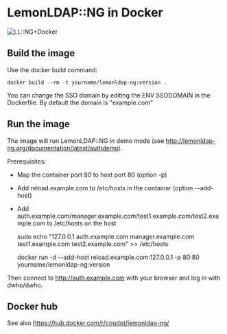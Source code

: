 # LemonLDAP::NG in Docker

![LL::NG+Docker](http://lemonldap-ng.org/_media/documentation/lemonldap-ng-docker.png)

## Build the image

Use the docker build command:

    docker build --rm -t yourname/lemonldap-ng:version .

You can change the SSO domain by editing the ENV SSODOMAIN in the Dockerfile. By default the domain is "example.com"

## Run the image

The image will run LemonLDAP::NG in demo mode (see http://lemonldap-ng.org/documentation/latest/authdemo).

Prerequisites:
* Map the container port 80 to host port 80 (option -p)
* Add reload.example.com to /etc/hosts in the container (option --add-host)
* Add auth.example.com/manager.example.com/test1.example.com/test2.example.com to /etc/hosts on the host


    sudo echo "127.0.0.1 auth.example.com manager.example.com test1.example.com test2.example.com" >> /etc/hosts


    docker run -d --add-host reload.example.com:127.0.0.1 -p 80:80 yourname/lemonldap-ng:version

Then connect to http://auth.example.com with your browser and log in with dwho/dwho.

## Docker hub

See also https://hub.docker.com/r/coudot/lemonldap-ng/

